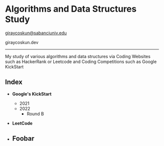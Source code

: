 # Algorithms and Data Structures Study

giraycoskun@sabanciuniv.edu

giraycoskun.dev

---

My study of various algorithms and data structures via Coding Websites such as HackerRank or Leetcode and Coding Competitions such as Google KickStart

## Index

- **Google's KickStart**
  - 2021
  - 2022
    - Round B

- **LeetCode**

- **Foobar**
  - 